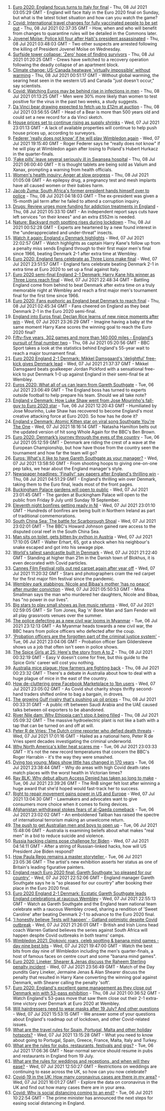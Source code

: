 1. [Euro 2020: England focus turns to Italy for final](https://www.bbc.co.uk/sport/football/57753948) - Thu, 08 Jul 2021 03:05:29 GMT - England will face Italy in the Euro 2020 final on Sunday, but what is the latest ticket situation and how can you watch the game?
2. [Covid: International travel changes for fully vaccinated people to be set out](https://www.bbc.co.uk/news/uk-57758991) - Thu, 08 Jul 2021 02:37:35 GMT - How, when and who will benefit from changes to quarantine rules will be detailed in the Commons later.
3. [Jovenel Moïse: Police kill four after Haiti's president assassinated](https://www.bbc.co.uk/news/world-latin-america-57758864) - Thu, 08 Jul 2021 03:48:03 GMT - Two other suspects are arrested following the killing of President Jovenel Moïse on Wednesday.
4. [Surfside tower collapse: 'Zero' hope of finding survivors](https://www.bbc.co.uk/news/world-us-canada-57758295) - Thu, 08 Jul 2021 01:20:25 GMT - Crews have switched to a recovery operation following the deadly collapse of an apartment block.
5. [Climate change: US-Canada heatwave 'virtually impossible' without warming](https://www.bbc.co.uk/news/science-environment-57751918) - Thu, 08 Jul 2021 00:51:17 GMT - Without global warming, the searing heat seen in the western US and Canada "just doesn't occur," say scientists.
6. [Covid: Watching Euros may be behind rise in infections in men](https://www.bbc.co.uk/news/health-57754938) - Thu, 08 Jul 2021 01:13:25 GMT - Men were 30% more likely than women to test positive for the virus in the past two weeks, a study suggests.
7. [Da Vinci bear drawing expected to fetch up to £12m at auction](https://www.bbc.co.uk/news/world-europe-57735318) - Thu, 08 Jul 2021 03:56:55 GMT - Head of a Bear is more than 500 years old and could set a new record for a da Vinci sketch.
8. [House prices set to continue rising as supply shrinks](https://www.bbc.co.uk/news/business-57754558) - Wed, 07 Jul 2021 23:01:13 GMT - A lack of available properties will continue to help push house prices up, according to surveyors.
9. [Federer 'really does not know' if he will play Wimbledon again](https://www.bbc.co.uk/sport/tennis/57756014) - Wed, 07 Jul 2021 19:15:40 GMT - Roger Federer says he "really does not know" if he will play at Wimbledon again after losing to Poland's Hubert Hurkacz in the quarter-finals.
10. ['Fake pills' leave several seriously ill in Swansea hospital](https://www.bbc.co.uk/news/uk-wales-57750448) - Thu, 08 Jul 2021 06:00:40 GMT - It is thought tablets are being sold as Valium and Xanax, prompting a warning from health officials.
11. [Women's health inquiry: Anger at slow progress](https://www.bbc.co.uk/news/health-57741170) - Thu, 08 Jul 2021 01:05:08 GMT - An epilepsy drug, a pregnancy test and mesh implants have all caused women or their babies harm.
12. [Jacob Zuma: South Africa's former president hands himself over to police](https://www.bbc.co.uk/news/world-africa-57758540) - Thu, 08 Jul 2021 04:18:03 GMT - The ex-president was given a 15-month jail term after he failed to attend a corruption inquiry.
13. [Drugs: Review urges more funding for addiction treatments in England](https://www.bbc.co.uk/news/uk-politics-57757709) - Thu, 08 Jul 2021 05:33:10 GMT - An independent report says cuts have left services "on their knees" and an extra £552m is needed.
14. [Nature: Backyard moth spotting rises during lockdown](https://www.bbc.co.uk/news/science-environment-57742701) - Thu, 08 Jul 2021 00:52:28 GMT - Experts are heartened by a new found interest in the "underappreciated and under-threat" insects.
15. [Watch it again: England v Denmark highlights](https://www.bbc.co.uk/sport/av/football/57758390) - Wed, 07 Jul 2021 22:02:57 GMT - Watch highlights as captain Harry Kane's follow up from a penalty miss sends England through to their first major men's final since 1966, beating Denmark 2-1 after extra time at Wembley.
16. [Euro 2020: England fans celebrate as Three Lions make final](https://www.bbc.co.uk/news/uk-england-57758930) - Wed, 07 Jul 2021 23:51:57 GMT - England fans celebrate beating Denmark 2-1 in extra time at Euro 2020 to set up a final against Italy.
17. [Euro 2020 semi-final England 2-1 Denmark: Harry Kane hits winner as Three Lions reach final](https://www.bbc.co.uk/sport/football/51198755) - Wed, 07 Jul 2021 22:48:34 GMT - Battling England come from behind to beat Denmark after extra time on a truly memorable night at Wembley and reach a first major men's tournament final for the first time since 1966.
18. [Euro 2020: Fans euphoric as England beat Denmark to reach final](https://www.bbc.co.uk/news/in-pictures-57743446) - Thu, 08 Jul 2021 02:45:34 GMT - Fans cheered on England as they beat Denmark 2-1 in the Euro 2020 semi-final.
19. [England into Euros final: Declan Rice learns of new niece moments after win](https://www.bbc.co.uk/sport/football/57758633) - Wed, 07 Jul 2021 23:26:29 GMT - Imagine having a baby at the same moment Harry Kane scores the winning goal to reach the Euro 2020 final?
20. [Fifty-five years, 302 games and more than 140,000 miles - England's pursuit of final number two](https://www.bbc.co.uk/sport/football/57734046) - Thu, 08 Jul 2021 05:20:56 GMT - BBC Sport takes a look at the statistics behind England's 55-year wait to reach a major tournament final.
21. [Euro 2020 England 2-1 Denmark: Mikkel Damsgaard's 'delightful' free-kick gives Denmark lead](https://www.bbc.co.uk/sport/av/football/57757682) - Wed, 07 Jul 2021 21:37:37 GMT - Mikkel Damsgaard beats goalkeeper Jordan Pickford with a sensational free-kick to put Denmark 1-0 up against England in their semi-final tie at Wembley.
22. [Euros 2020: What all of us can learn from Gareth Southgate](https://www.bbc.co.uk/news/world-57698821) - Tue, 06 Jul 2021 23:06:49 GMT - The England boss has turned to experts outside football to help prepare his team. Should we all take note?
23. [England v Denmark: How Luke Shaw went from Jose Mourinho's fall-guy to Euro 2020 star](https://www.bbc.co.uk/sport/football/57722529) - Tue, 06 Jul 2021 12:20:43 GMT - Humiliated by Jose Mourinho, Luke Shaw has recovered to become England's most creative attacking force at Euro 2020. So how has he done it?
24. [England v Denmark: Atomic Kitten star on viral song Southgate You're The One](https://www.bbc.co.uk/news/uk-57757529) - Wed, 07 Jul 2021 18:16:14 GMT - Natasha Hamilton belts out the updated version of hit song Whole Again for the BBC's Ben Brown.
25. [Euro 2020: Denmark’s journey through the eyes of the country](https://www.bbc.co.uk/sport/football/57713112) - Tue, 06 Jul 2021 05:12:59 GMT - Denmark are riding the crest of a wave at the European Championship, but how have those from the country seen the tournament and how far the team will go?
26. [Euros: What's it like to have Gareth Southgate as your manager?](https://www.bbc.co.uk/news/newsbeat-57741752) - Wed, 07 Jul 2021 13:58:50 GMT - From shooting hoops to giving one-on-one pep talks, we hear about the England manager's style.
27. [Newspaper headlines: 'Finally!' say papers after England's thrilling win](https://www.bbc.co.uk/news/blogs-the-papers-57758220) - Thu, 08 Jul 2021 04:51:29 GMT - England's thrilling win over Denmark, taking them to the Euro final, leads most of the front pages.
28. [Buckingham Palace gardens will open to public](https://www.bbc.co.uk/news/uk-57688738) - Wed, 07 Jul 2021 23:01:45 GMT - The garden at Buckingham Palace will open to the public from Friday 9 July until Sunday 19 September.
29. [Eleventh night bonfires getting ready in NI](https://www.bbc.co.uk/news/uk-57688737) - Wed, 07 Jul 2021 23:01:10 GMT - Hundreds of bonfires are being built in Northern Ireland as part of traditional commemorations.
30. [South China Sea: The battle for Scarborough Shoal](https://www.bbc.co.uk/news/world-asia-57757784) - Wed, 07 Jul 2021 23:02:01 GMT - The BBC's Howard Johnson gained rare access to the disputed coral reef in the South China Sea.
31. [Man sits on toilet, gets bitten by python in Austria](https://www.bbc.co.uk/news/world-europe-57746804) - Wed, 07 Jul 2021 17:10:05 GMT - Walter Erhart, 65, got a shock when his neighbour's snake escaped and got into his sewage pipe.
32. [World's tallest sandcastle built in Denmark](https://www.bbc.co.uk/news/world-europe-57757530) - Wed, 07 Jul 2021 21:22:40 GMT - Standing at higher than 21m in the Danish town of Blokhus, it is even decorated with Covid particles.
33. [Cannes Film Festival rolls out red carpet again after year off](https://www.bbc.co.uk/news/57746322) - Wed, 07 Jul 2021 11:20:32 GMT - Stars and photographers cram the red carpet for the first major film festival since the pandemic.
34. [Wembley park stabbings: Nicole and Bibaa's mother 'has no peace' after murder conviction](https://www.bbc.co.uk/news/uk-57688736) - Wed, 07 Jul 2021 05:50:53 GMT - Mina Smallman says the man who murdered her daughters, Nicole and Bibaa, has "no power in our lives".
35. [Big stars to play small shows as live music returns](https://www.bbc.co.uk/news/entertainment-arts-57734078) - Wed, 07 Jul 2021 02:59:05 GMT - Sir Tom Jones, Rag 'n' Bone Man and Sam Fender will all play grassroots venues over the summer.
36. [The police defecting as a new civil war looms in Myanmar](https://www.bbc.co.uk/news/world-asia-57739572) - Tue, 06 Jul 2021 23:12:13 GMT - As Myanmar heads towards a new civil war, the BBC hears from police officers who defected after the coup.
37. ['Probation officers are the forgotten part of the criminal justice system'](https://www.bbc.co.uk/news/uk-57688735) - Tue, 06 Jul 2021 23:04:06 GMT - Probation officer Sam Gildersleeve shows us a job that often isn't seen in police shows.
38. [The Spice Girls at 25: Here's the story from A to Z](https://www.bbc.co.uk/news/entertainment-arts-57734073) - Thu, 08 Jul 2021 00:32:19 GMT - Easy V doesn't come for free, but this guide to the Spice Girls' career will cost you nothing.
39. [Australia mice plague: How farmers are fighting back](https://www.bbc.co.uk/news/world-australia-57698822) - Thu, 08 Jul 2021 00:23:32 GMT - There's a debate in Australia about how to deal with a huge plague of mice in the east of the country.
40. [How de-cluttering grew Facebook Marketplace to 1bn users](https://www.bbc.co.uk/news/business-57733724) - Wed, 07 Jul 2021 23:05:02 GMT - As Covid shut charity shops thrifty second-hand traders shifted online to bag a bargain, in droves.
41. [The growing Gulf rivalry that's pushing up oil prices](https://www.bbc.co.uk/news/world-middle-east-57753667) - Thu, 08 Jul 2021 00:33:31 GMT - A public rift between Saudi Arabia and the UAE caused talks between oil exporters to be abandoned.
42. [River Nile dam: Why Ethiopia can't stop it being filled](https://www.bbc.co.uk/news/world-africa-53432948) - Thu, 08 Jul 2021 05:09:32 GMT - The massive hydroelectric plant is not like a bath with a tap that can be turned on and off at will.
43. [Peter R de Vries: The Dutch crime reporter who defied death threats](https://www.bbc.co.uk/news/world-europe-57753547) - Wed, 07 Jul 2021 17:01:16 GMT - Hailed as a national hero, Peter R de Vries spent decades investigating the criminal underworld.
44. [Why North America's killer heat scares me](https://www.bbc.co.uk/news/world-us-canada-57729502) - Tue, 06 Jul 2021 23:03:33 GMT - It's not the new record temperatures that concern the BBC's Roger Harrabin - it's the way they were smashed.
45. [Dying too young: Maps show little has changed in 170 years](https://www.bbc.co.uk/news/health-57730353) - Tue, 06 Jul 2021 23:38:44 GMT - Why do areas with high Covid death rates match places with the worst health in Victorian times?
46. [Ray BLK: Why debut album Access Denied has taken so long to make](https://www.bbc.co.uk/news/newsbeat-57722799) - Tue, 06 Jul 2021 23:39:26 GMT - The RnB singer felt lost after winning a huge award that she'd hoped would fast-track her to success.
47. [Right to repair movement gains power in US and Europe](https://www.bbc.co.uk/news/technology-57744091) - Wed, 07 Jul 2021 13:04:30 GMT - Lawmakers and advocates want to give consumers more choice when it comes to fixing devices.
48. [Afghanistan withdrawal stokes fears of al-Qaeda comeback](https://www.bbc.co.uk/news/world-asia-57738731) - Tue, 06 Jul 2021 23:02:02 GMT - An emboldened Taliban has raised the spectre of international terrorism making an unwelcome return.
49. [The push to get Australian men and boys to open up](https://www.bbc.co.uk/news/world-australia-57690857) - Tue, 06 Jul 2021 15:48:06 GMT - Australia is examining beliefs about what makes "real men" in a bid to reduce suicide and violence.
50. [Russia hacking claims pose challenge for Biden](https://www.bbc.co.uk/news/technology-57745324) - Wed, 07 Jul 2021 04:14:11 GMT - After a string of Russian-linked hacks, how will US President Joe Biden respond?
51. [How Paula Rego remains a master storyteller ](https://www.bbc.co.uk/news/entertainment-arts-57727021) - Tue, 06 Jul 2021 23:05:36 GMT - The artist's new exhibition asserts her status as one of Britain's leading figurative painters.
52. [England reach Euro 2020 final: Gareth Southgate 'so pleased for our country'](https://www.bbc.co.uk/sport/football/57757750) - Wed, 07 Jul 2021 22:52:06 GMT - England manager Gareth Southgate says he is "so pleased for our country" after booking their place in the Euro 2020 final.
53. [Euro 2020 England 2-1 Denmark: Ecstatic Gareth Southgate leads England celebrations at raucous Wembley](https://www.bbc.co.uk/sport/av/football/57758398) - Wed, 07 Jul 2021 22:55:13 GMT - Watch as Gareth Southgate and the England team national team celebrate with a raucous Wembley crowd, sharing a rendition of 'Sweet Caroline' after beating Denmark 2-1 to advance to the Euro 2020 final.
54. ['I honestly believe Tests will happen' - Gatland optimistic despite Covid outbreak](https://www.bbc.co.uk/sport/rugby-union/57751748) - Wed, 07 Jul 2021 21:26:01 GMT - British and Irish Lions head coach Warren Gatland believes the series against South Africa will happen despite Covid outbreaks in both teams' camps.
55. [Wimbledon 2021: Djokovic roars, celeb spotting & banana mind games - day nine best bits](https://www.bbc.co.uk/sport/av/tennis/57757770) - Wed, 07 Jul 2021 19:47:00 GMT - Watch the best bits from day nine of Wimbledon including the men's quarter-finals, a host of famous faces on centre court and some "banana mind games".
56. [Euro 2020: Lineker, Shearer & Jenas discuss the Raheem Sterling penalty incident](https://www.bbc.co.uk/sport/av/football/57758657) - Wed, 07 Jul 2021 23:56:49 GMT - Match of the Day pundits Gary Lineker, Jermaine Jenas & Alan Shearer discuss the penalty that resulted in Harry Kane converting the winning goal against Denmark, with Shearer calling the penalty 'soft'.
57. [Euro 2020: England's excellent game management as they close out Denmark win with 53-pass exhibition](https://www.bbc.co.uk/sport/av/football/57759050) - Thu, 08 Jul 2021 00:36:52 GMT - Watch England's 53-pass move that saw them close out their 2-1 extra-time victory over Denmark at Euro 2020 at Wembley.
58. [Will hairdressers need to wear masks after 19 July? And other questions](https://www.bbc.co.uk/news/world-asia-china-51176409) - Wed, 07 Jul 2021 15:53:15 GMT - We answer some of your questions about England's roadmap out of lockdown, and other Covid-related issues.
59. [What are the travel rules for Spain, Portugal, Malta and other holiday hotspots?](https://www.bbc.co.uk/news/explainers-56997931) - Wed, 07 Jul 2021 13:15:28 GMT - What you need to know about going to Portugal, Spain, Greece, France, Malta, Italy and Turkey.
60. [What are the rules for pubs, restaurants, festivals and gigs?](https://www.bbc.co.uk/news/business-52977388) - Tue, 06 Jul 2021 17:06:36 GMT - Near-normal service should resume in pubs and restaurants in England from 19 July.
61. [What are the rules for weddings and receptions, and when will they ease?](https://www.bbc.co.uk/news/explainers-52811509) - Wed, 07 Jul 2021 12:50:27 GMT - Restrictions on weddings are continuing to ease across the UK, so how can you now celebrate?
62. [Covid-19 in the UK: How many coronavirus cases are there in my area?](https://www.bbc.co.uk/news/uk-51768274) - Wed, 07 Jul 2021 16:01:27 GMT - Explore the data on coronavirus in the UK and find out how many cases there are in your area.
63. [Covid: Why is social distancing coming to an end?](https://www.bbc.co.uk/news/uk-51506729) - Tue, 06 Jul 2021 10:22:54 GMT - The prime minister has announced the next steps for easing social distancing in England.
